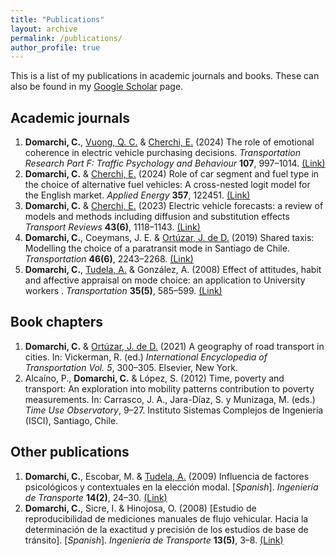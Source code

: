 ```yaml
---
title: "Publications"
layout: archive
permalink: /publications/
author_profile: true
---
```


This is a list of my publications in academic journals and books. These can also be found in my [Google Scholar](https://scholar.google.cl/citations?user=Fw626VgAAAAJ&hl=en) page.

## Academic journals

1. **Domarchi, C.**, [Vuong, Q. C.](https://www.ncl.ac.uk/medical-sciences/people/profile/quocvuong.html) & [Cherchi, E.](https://nyuad.nyu.edu/en/academics/divisions/engineering/faculty/elisabetta-cherchi.html) (2024) The role of emotional coherence in electric vehicle purchasing decisions. _Transportation Research Part F: Traffic Psychology and Behaviour_ **107**, 997–1014. [(Link)]((https://doi.org/10.1016/j.trf.2024.10.018))
2. **Domarchi, C.** & [Cherchi, E.](https://nyuad.nyu.edu/en/academics/divisions/engineering/faculty/elisabetta-cherchi.html) (2024) Role of car segment and fuel type in the choice of alternative fuel vehicles: A cross-nested logit model for the English market. _Applied Energy_ **357**, 122451. [(Link)]((https://doi.org/10.1016/j.apenergy.2023.122451))
3. **Domarchi, C.** & [Cherchi, E.](https://nyuad.nyu.edu/en/academics/divisions/engineering/faculty/elisabetta-cherchi.html) (2023) Electric vehicle forecasts: a review of models and methods including diffusion and substitution effects _Transport Reviews_ **43(6)**, 1118–1143. [(Link)](https://doi.org/10.1080/01441647.2023.2195687)
4. **Domarchi, C.**, Coeymans, J. E. & [Ortúzar, J. de D.](https://www.ing.uc.cl/academicos-e-investigadores/juan-de-dios-ortuzar-salas/) (2019) Shared taxis: Modelling the choice of a paratransit mode in Santiago de Chile. _Transportation_ **46(6)**, 2243–2268. [(Link)](https://doi.org/10.1007/s11116-018-9926-z)
5. **Domarchi, C.**, [Tudela, A.](https://fi.udec.cl/academicos/alejandro-tudela-r/) & González, A. (2008) Effect of attitudes, habit and affective appraisal on mode choice: an application to University workers . _Transportation_ **35(5)**, 585–599. [(Link)](https://doi.org/10.1007/s11116-008-9168-6)


## Book chapters
1. **Domarchi, C.** & [Ortúzar, J. de D.](https://www.ing.uc.cl/academicos-e-investigadores/juan-de-dios-ortuzar-salas/) (2021) A geography of road transport in cities. In: Vickerman, R. (ed.) _International Encyclopedia of Transportation Vol. 5_, 300–305. Elsevier, New York.
2. Alcaíno, P., **Domarchi, C.** & López, S. (2012) Time, poverty and transport: An exploration into mobility patterns contribution to poverty measurements. In: Carrasco, J. A., Jara-Díaz, S. y Munizaga, M. (eds.) _Time Use Observatory_, 9–27. Instituto Sistemas Complejos de Ingeniería (ISCI), Santiago, Chile.



## Other publications
1. **Domarchi, C.**, Escobar, M. & [Tudela, A.](https://fi.udec.cl/academicos/alejandro-tudela-r/) (2009) Influencia de factores psicológicos y contextuales en la elección modal. [*Spanish*]. _Ingeniería de Transporte_ **14(2)**, 24–30. [(Link)](https://estudiosdetransporte.org/sochitran/article/view/111)
2. **Domarchi, C.**, Sicre, I. & Hinojosa, O. (2008) [Estudio de reproducibilidad de mediciones manuales de flujo vehicular. Hacia la determinación de la exactitud y precisión de los estudios de base de tránsito]. [*Spanish*]. _Ingeniería de Transporte_ **13(5)**, 3–8. [(Link)](https://estudiosdetransporte.org/sochitran/article/view/98)
